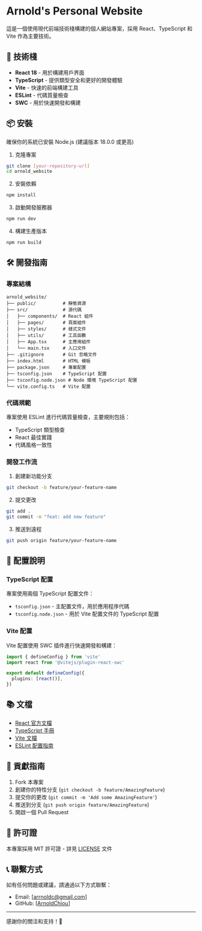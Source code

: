 # Arnold's Personal Website

這是一個使用現代前端技術棧構建的個人網站專案，採用 React、TypeScript 和 Vite 作為主要技術。

## 🚀 技術棧

- **React 18** - 用於構建用戶界面
- **TypeScript** - 提供類型安全和更好的開發體驗
- **Vite** - 快速的前端構建工具
- **ESLint** - 代碼質量檢查
- **SWC** - 用於快速開發和構建

## 📦 安裝

確保你的系統已安裝 Node.js (建議版本 18.0.0 或更高)

1. 克隆專案
```bash
git clone [your-repository-url]
cd arnold_website
```

2. 安裝依賴
```bash
npm install
```

3. 啟動開發服務器
```bash
npm run dev
```

4. 構建生產版本
```bash
npm run build
```

## 🛠️ 開發指南

### 專案結構

```
arnold_website/
├── public/          # 靜態資源
├── src/             # 源代碼
│   ├── components/  # React 組件
│   ├── pages/       # 頁面組件
│   ├── styles/      # 樣式文件
│   ├── utils/       # 工具函數
│   ├── App.tsx      # 主應用組件
│   └── main.tsx     # 入口文件
├── .gitignore       # Git 忽略文件
├── index.html       # HTML 模板
├── package.json     # 專案配置
├── tsconfig.json    # TypeScript 配置
├── tsconfig.node.json # Node 環境 TypeScript 配置
└── vite.config.ts   # Vite 配置
```

### 代碼規範

專案使用 ESLint 進行代碼質量檢查，主要規則包括：

- TypeScript 類型檢查
- React 最佳實踐
- 代碼風格一致性

### 開發工作流

1. 創建新功能分支
```bash
git checkout -b feature/your-feature-name
```

2. 提交更改
```bash
git add .
git commit -m "feat: add new feature"
```

3. 推送到遠程
```bash
git push origin feature/your-feature-name
```

## 🔧 配置說明

### TypeScript 配置

專案使用兩個 TypeScript 配置文件：

- `tsconfig.json` - 主配置文件，用於應用程序代碼
- `tsconfig.node.json` - 用於 Vite 配置文件的 TypeScript 配置

### Vite 配置

Vite 配置使用 SWC 插件進行快速開發和構建：

```typescript
import { defineConfig } from 'vite'
import react from '@vitejs/plugin-react-swc'

export default defineConfig({
  plugins: [react()],
})
```

## 📚 文檔

- [React 官方文檔](https://react.dev/)
- [TypeScript 手冊](https://www.typescriptlang.org/docs/)
- [Vite 文檔](https://vitejs.dev/guide/)
- [ESLint 配置指南](https://eslint.org/docs/latest/use/configure/)

## 🤝 貢獻指南

1. Fork 本專案
2. 創建你的特性分支 (`git checkout -b feature/AmazingFeature`)
3. 提交你的更改 (`git commit -m 'Add some AmazingFeature'`)
4. 推送到分支 (`git push origin feature/AmazingFeature`)
5. 開啟一個 Pull Request

## 📝 許可證

本專案採用 MIT 許可證 - 詳見 [LICENSE](LICENSE) 文件

## 📞 聯繫方式

如有任何問題或建議，請通過以下方式聯繫：

- Email: [arrnoldc@gmail.com]
- GitHub: [[ArnoldChiou](https://github.com/ArnoldChiou)]

---

感謝你的關注和支持！🎉
